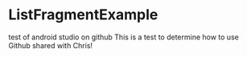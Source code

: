 # ListFragmentExample
test of android studio on github
This is a test to determine how to use Github shared with Chris!
